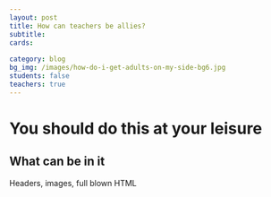 ```yaml
---
layout: post
title: How can teachers be allies?
subtitle: 
cards:
   
category: blog
bg_img: /images/how-do-i-get-adults-on-my-side-bg6.jpg
students: false
teachers: true
---
```


You should do this at your leisure
==================================

## What can be in it

Headers, images, full blown HTML

